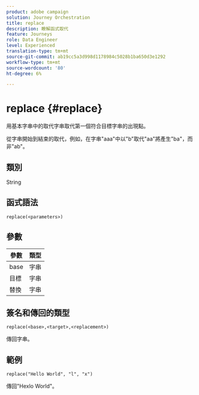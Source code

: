 ```yaml
---
product: adobe campaign
solution: Journey Orchestration
title: replace
description: 瞭解函式取代
feature: Journeys
role: Data Engineer
level: Experienced
translation-type: tm+mt
source-git-commit: ab19cc5a3d998d1178984c5028b1ba650d3e1292
workflow-type: tm+mt
source-wordcount: '80'
ht-degree: 6%

---
```



# replace {#replace}

用基本字串中的取代字串取代第一個符合目標字串的出現點。

從字串開始到結束的取代，例如，在字串&quot;aaa&quot;中以&quot;b&quot;取代&quot;aa&quot;將產生&quot;ba&quot;，而非&quot;ab&quot;。

## 類別

String

## 函式語法

`replace(<parameters>)`

## 參數

| 參數 | 類型 |
|-----------|--------------|
| base | 字串 |
| 目標 | 字串 |
| 替換 | 字串 |

## 簽名和傳回的類型

`replace(<base>,<target>,<replacement>)`

傳回字串。

## 範例

`replace("Hello World", "l", "x")`

傳回&quot;Hexlo World&quot;。
